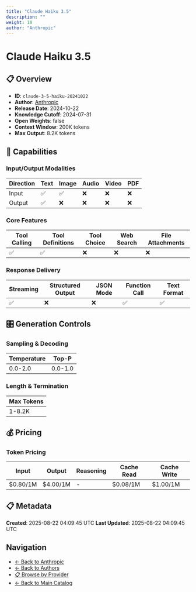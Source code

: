 ```yaml
---
title: "Claude Haiku 3.5"
description: ""
weight: 10
author: "Anthropic"
---
```

# Claude Haiku 3.5

## 📋 Overview

- **ID**: `claude-3-5-haiku-20241022`
- **Author**: [Anthropic](../README.md)
- **Release Date**: 2024-10-22
- **Knowledge Cutoff**: 2024-07-31
- **Open Weights**: false
- **Context Window**: 200K tokens
- **Max Output**: 8.2K tokens

## 🎯 Capabilities

### Input/Output Modalities

| Direction | Text | Image | Audio | Video | PDF |
|-----------|------|-------|-------|-------|-----|
| Input     | ✅   | ✅   | ❌   | ❌   | ❌   |
| Output    | ✅   | ❌   | ❌   | ❌   | ❌   |

### Core Features

| Tool Calling | Tool Definitions | Tool Choice | Web Search | File Attachments |
|--------------|------------------|-------------|------------|------------------|
| ✅           | ✅               | ❌          | ❌         | ❌               |

### Response Delivery

| Streaming | Structured Output | JSON Mode | Function Call | Text Format |
|-----------|-------------------|-----------|---------------|--------------|
| ✅        | ❌                | ❌        | ✅            | ✅           |

## 🎛️ Generation Controls

### Sampling & Decoding

| Temperature | Top-P |
|---|---|
| 0.0-2.0 | 0.0-1.0 |

### Length & Termination

| Max Tokens |
|---|
| 1-8.2K |

## 💰 Pricing

### Token Pricing

| Input | Output | Reasoning | Cache Read | Cache Write |
|-------|--------|-----------|------------|-------------|
| $0.80/1M | $4.00/1M | - | $0.08/1M | $1.00/1M |

## 📋 Metadata

**Created**: 2025-08-22 04:09:45 UTC
**Last Updated**: 2025-08-22 04:09:45 UTC

## Navigation

- [← Back to Anthropic](../README.md)
- [← Back to Authors](../../README.md)
- [📋 Browse by Provider](../../../providers/README.md)
- [← Back to Main Catalog](../../../README.md)
